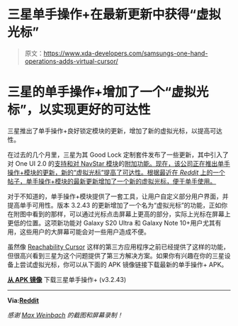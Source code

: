 # 三星单手操作+在最新更新中获得“虚拟光标”

> 原文：<https://www.xda-developers.com/samsungs-one-hand-operations-adds-virtual-cursor/>

# 三星的单手操作+增加了一个“虚拟光标”，以实现更好的可达性

三星推出了单手操作+良好锁定模块的更新，增加了新的虚拟光标，以提高可达性。

在过去的几个月里，三星为其 Good Lock 定制套件发布了一些更新，其中引入了对 One UI 2.0 的[支持和对 NavStar 模块](https://www.xda-developers.com/good-lock-2020-modules-now-available/)的[附加功能。现在，该公司正在推出单手操作+模块的更新，新的“虚拟光标”提高了可达性。根据最近在 *Reddit* 上的一个帖子，单手操作+模块的最新更新增加了一个新的虚拟光标，便于单手使用。](https://www.xda-developers.com/navstar-module-good-lock-2020-samsung-one-ui-20-android-10-support/)

对于不知道的，单手操作+模块提供了一套工具，让用户自定义部分用户界面，并提高单手可用性。版本 3.2.43 的更新增加了一个名为“虚拟光标”的功能，正如你在附图中看到的那样，可以通过光标点击屏幕上更高的部分，实际上光标在屏幕上更低的位置。这项新功能对 Galaxy S20 Ultra 和 Galaxy Note 10+用户尤其有用，这些用户的大屏幕可能会对一些用户造成不便。

虽然像 [Reachability Cursor](https://www.xda-developers.com/use-tall-android-phone-one-handed/) 这样的第三方应用程序之前已经提供了这样的功能，但很高兴看到三星为这个问题提供了第三方解决方案。如果你有兴趣在你的三星设备上尝试虚拟光标，你可以从下面的 APK 镜像链接下载最新的单手操作+ APK。

**[从 APK 镜像](https://www.apkmirror.com/apk/samsung-electronics-co-ltd/one-hand-operation/one-hand-operation-3-2-43-0-release/samsung-one-hand-operation-3-2-43-0-android-apk-download/)** 下载三星单手操作+ (v3.2.43)

* * *

**Via:[Reddit](https://www.reddit.com/r/samsung/comments/fwjty3/new_update_to_one_hand_operations_adds_virtual_pad)**

*感谢 [Max Weinbach](https://www.xda-developers.com/author/mweinbach/) 的截图和屏幕录制！*